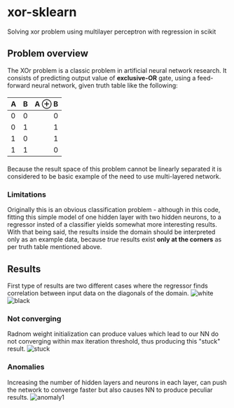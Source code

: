 # xor-sklearn
Solving xor problem using multilayer perceptron with regression in scikit
## Problem overview
The XOr problem is a classic problem in artificial neural network research. It consists of predicting output value of **exclusive-OR** gate, using a feed-forward neural network, given truth table like the following:
####
| A| B| A ⊕ B|
| :----- | :----- | ----: |
| 0   | 0   | 0  |
| 0   | 1   |  1 |
| 1   | 0   | 1  |
| 1   | 1   | 0  |
####
Because the result space of this problem cannot be linearly separated it is considered to be basic example of the need to use multi-layered network.
### Limitations
Originally this is an obvious classification problem - although in this code, fitting this simple model of one hidden layer with two hidden neurons, to a regressor insted of a classifier yields somewhat more interesting results. With that being said, the results inside the domain should be interpreted only as an example data, because *true* results exist **only at the corners** as per truth table mentioned above.
## Results
First type of results are two different cases where the regressor finds correlation between input data on the diagonals of the domain.
![white](https://user-images.githubusercontent.com/30974121/38496671-a491f6fe-3bfe-11e8-9e4a-a73a1970c407.png)
![black](https://user-images.githubusercontent.com/30974121/38496667-a2414ada-3bfe-11e8-9656-36cea6ab4cfb.png)
### Not converging 
Radnom weight initialization can produce values which lead to our NN do not converging within max iteration threshold, thus producing this "stuck" result.
![stuck](https://user-images.githubusercontent.com/30974121/38496669-a38f0c10-3bfe-11e8-9e60-e690a85d84fb.png)
### Anomalies
Increasing the number of hidden layers and neurons in each layer, can push the network to converge faster but also causes NN to produce peculiar results.
![anomaly1](https://user-images.githubusercontent.com/30974121/38496663-a13e79be-3bfe-11e8-84b2-a0e1dea993ba.png)
